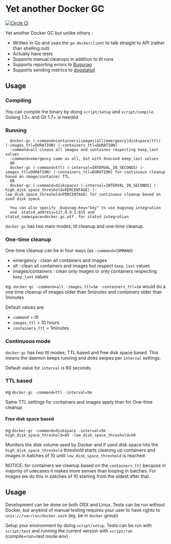 # Yet another Docker GC

[![Circle CI](https://circleci.com/gh/n1koo/docker-gc.svg?style=svg)](https://circleci.com/gh/n1koo/docker-gc)

Yet another Docker GC but unlike others :

- Written in Go and uses the `go-dockerclient` to talk straight to API (rather than shelling out)
- Actually have tests
- Supports manual cleanups in addition to ttl runs
- Supports reporting errors to [Bugsnag](https://bugsnag.com)
- Supports sending metrics to [dogstatsd](http://docs.datadoghq.com/guides/dogstatsd/)

## Usage

### Compiling
You can compile the binary by doing `script/setup` and `script/compile`. Golang 1.5+ and Git 1.7+ is needed

### Running

```
  docker-gc (-command=containers|images|all|emergency|diskspace|ttl) (-images_ttl=DURATION) (-containers_ttl=DURATION)
  -command=all cleans all images and containes respecting keep_last values
  -command=emergency same as all, but with 0second keep_last values
  OR
  docker-gc (-command=ttl) (-interval=INTERVAL_IN_SECONDS) (-images_ttl=DURATION) (-containers_ttl=DURATION) for continuous cleanup based on image/container TTL
  OR
  docker-gc (-command=diskspace) (-interval=INTERVAL_IN_SECONDS) (-high_disk_space_threshold=PERCENTAGE) (-low_disk_space_threshold=PERCENTAGE) for continuous cleanup based on used disk space

  You can also specify -bugsnag-key="key" to use bugsnag integration
  and -statsd_address=127.0.0.1:815 and statsd_namespace=docker.gc.wtf. for statsd integration
```

`docker-gc` has two main modes; ttl cleanup and one-time cleanup. 

### One-time cleanup

One-time cleanup can be in four ways (as `-command=COMMAND`)

- emergency : clean all containers and images
- all : clean all containers and images but respect `keep_last` values
- images/containers : clean only images or only containers respecting `keep_last` values

eg. `docker-gc -command=all -images_ttl=5m -containers_ttl=1m` would do a one time cleanup of images older than 5minutes and containers older than 1minutes

Default values are: 

- `command` = ttl
- `images_ttl` = 10 hours
- `containers_ttl` = 1minutes

### Continuous mode

`docker-gc` has two ttl modes; TTL based and free disk space based. This means the daemon keeps running and does swipes per `interval` settings.

Default value for `interval` is 60 seconds. 

### TTL based

eg `docker-gc -command=ttl -interval=5m` 

Same TTL settings for containers and images apply than for One-time cleanup

#### Free disk space based

eg `docker-gc -command=diskspace -interval=5m -high_disk_space_threshold=85 -low_disk_space_threshold=50`

Monitors the disk volume used by Docker and if used disk space hits the `high_disk_space_threshold` threshold starts cleaning up containers and images in batches of 10
until `low_disk_space_threshold` is reached.

NOTICE: for containers we cleanup based on the `containers_ttl`  because in majority of usecases it makes more senses than looping in batches. 
For images we do this in patches of 10 starting from the oldest after that.

## Usage

Development can be done on both OSX and Linux. Tests can be run without Docker, but anykind of manual testing requires your user to have rights to `unix:///var/run/docker.sock` (eg. be in `docker` group)

Setup your environment by doing `script/setup`. Tests can be run with `script/test` and running the current version with `script/run` (compile+run+test mode env)